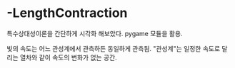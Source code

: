 # -LengthContraction
특수상대성이론을 간단하게 시각화 해보았다.
pygame 모듈을 활용.

빛의 속도는 어느 관성계에서 관측하든 동일하게 관측됨.
"관성계"는 일정한 속도로 달리는 열차와 같이 속도의 변화가 없는 공간.
